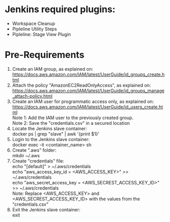 # Jenkins required plugins:
* Workspace Cleanup
* Pipleline Utility Steps
* Pipleline: Stage View Plugin

# Pre-Requirements
1. Create an IAM group, as explained on:  
 https://docs.aws.amazon.com/IAM/latest/UserGuide/id_groups_create.html
2. Attach the policy "AmazonEC2ReadOnlyAccess", as explained on:  
  https://docs.aws.amazon.com/IAM/latest/UserGuide/id_groups_manage_attach-policy.html
3. Create an IAM user for programmatic access only, as explained on:  
  https://docs.aws.amazon.com/IAM/latest/UserGuide/id_users_create.html  
  Note 1: Add the IAM user to the previously created group.  
  Note 2: Save the "credentials.csv" in a secured location
4. Locate the Jenkins slave container:  
  docker ps | grep "slave" | awk '{print $1}'
5. Login to the Jenkins slave container:  
  docker exec -it <container_name> sh
6. Create ".aws" folder:  
  mkdir ~/.aws
7. Create "credentials" file:  
  echo "[default]" > ~/.aws/credentials  
  echo "aws_access_key_id = <AWS_ACCESS_KEY>" >> ~/.aws/credentials  
  echo "aws_secret_access_key = <AWS_SECREST_ACCESS_KEY_ID>" >> ~/.aws/credentials  
  Note: Replace <AWS_ACCESS_KEY> and <AWS_SECREST_ACCESS_KEY_ID> with the values from the "credentials.csv"
8. Exit the Jenkins slave container:  
  exit
